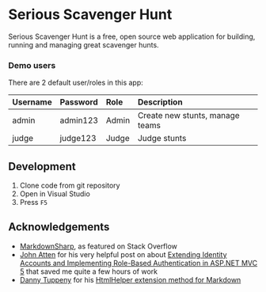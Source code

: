 # Serious Scavenger Hunt
Serious Scavenger Hunt is a free, open source web application for building, running and managing great scavenger hunts.

### Demo users
There are 2 default user/roles in this app:

Username | Password | Role | Description
:-- | :-- | :-- | :--
admin | admin123 | Admin | Create new stunts, manage teams
judge | judge123 | Judge | Judge stunts

## Development

1. Clone code from git repository
2. Open in Visual Studio
3. Press `F5`

## Acknowledgements
* [MarkdownSharp](https://code.google.com/p/markdownsharp/), as featured on Stack Overflow
* [John Atten](http://typecastexception.com/) for his very helpful post on about [Extending Identity Accounts and Implementing Role-Based Authentication in ASP.NET MVC 5](http://www.codeproject.com/Articles/682113/Extending-Identity-Accounts-and-Implementing-Rol) that saved me quite a few hours of work
* [Danny Tuppeny](http://blog.dantup.com/) for his [HtmlHelper extension method for Markdown](http://blog.dantup.com/2011/03/an-asp-net-mvc-htmlhelper-extension-method-for-markdown-using-markdownsharp/)